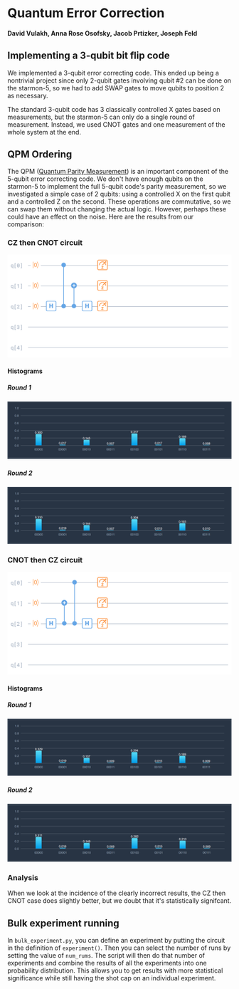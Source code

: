 # Quantum Error Correction
#### David Vulakh, Anna Rose Osofsky, Jacob Prtizker, Joseph Feld

## Implementing a 3-qubit bit flip code

We implemented a 3-qubit error correcting code. This ended up being a nontrivial project since only 2-qubit gates involving qubit #2 can be done on the starmon-5, so we had to add SWAP gates to move qubits to position 2 as necessary.  

The standard 3-qubit code has 3 classically controlled X gates based on measurements, but the starmon-5 can only do a single round of measurement. Instead, we used CNOT gates and one measurement of the whole system at the end.  



## QPM Ordering

The QPM ([Quantum Parity Measurement](https://en.wikipedia.org/wiki/Parity_measurement)) is an important component of the 5-qubit error correcting code. We don't have enough qubits on the starmon-5 to implement the full 5-qubit code's parity measurement, so we investigated a simple case of 2 qubits: using a controlled X on the first qubit and a controlled Z on the second. These operations are commutative, so we can swap them without changing the actual logic. However, perhaps these could have an effect on the noise. Here are the results from our comparison:  

### CZ then CNOT circuit

![CZ then CNOT](circuit-CZ%20then%20CNOT.png)

#### Histograms

##### Round 1

![CZ then CNOT histogram](cz%20then%20cnot%20histo.PNG)

##### Round 2

![CZ then CNOT histogram](cz%20then%20cnot%20round%202%20histo.PNG)

### CNOT then CZ circuit

![CNOT then CZ](circuit-CNOT%20then%20CZ.png)

#### Histograms

##### Round 1

![CZ then CNOT histogram](cnot%20then%20cz%20histo.PNG)

##### Round 2

![CZ then CNOT histogram](CNOT%20then%20CZ%20round%202%20histo.PNG)

### Analysis

When we look at the incidence of the clearly incorrect results, the CZ then CNOT case does slightly better, but we doubt that it's statistically signifcant.  


## Bulk experiment running

In ```bulk_experiment.py```, you can define an experiment by putting the circuit in the definition of ```experiment()```. Then you can select the number of runs by setting the value of ```num_rums```. The script will then do that number of experiments and combine the results of all the experiments into one probability distribution. This allows you to get results with more statistical significance while still having the shot cap on an individual experiment.